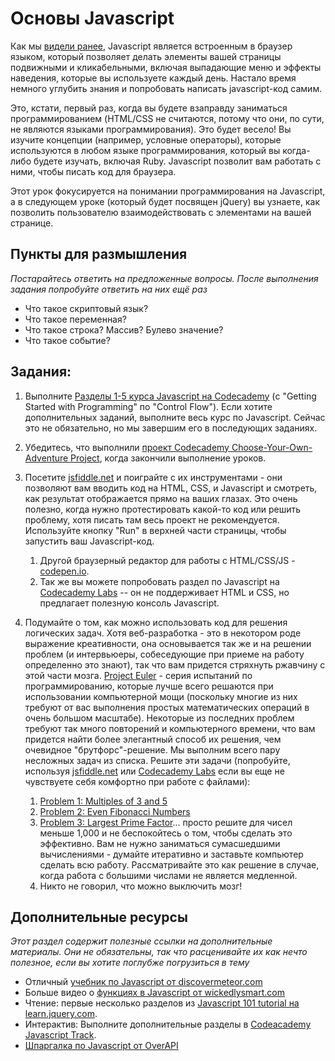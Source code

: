 # Основы Javascript

Как мы [видели ранее](http://skillcrush.com/2012/04/05/javascript/), Javascript является встроенным в браузер языком, который позволяет делать элементы вашей страницы подвижными и кликабельными, включая выпадающие меню и эффекты наведения, которые вы используете каждый день. Настало время немного углубить знания и попробовать написать javascript-код самим.

Это, кстати, первый раз, когда вы будете взаправду заниматься программированием (HTML/CSS не считаются, потому что они, по сути, не являются языками программирования). Это будет весело! Вы изучите концепции (например, условные операторы), которые используются в любом языке программирования, который вы когда-либо будете изучать, включая Ruby. Javascript позволит вам работать с ними, чтобы писать код для браузера.

Этот урок фокусируется на понимании программирования на Javascript, а в следующем уроке (который будет посвящен jQuery) вы узнаете, как позволить пользователю взаимодействовать с элементами на вашей странице.

## Пункты для размышления

*Постарайтесь ответить на предложенные вопросы. После выполнения задания попробуйте ответить на них ещё раз*

* Что такое скриптовый язык?
* Что такое переменная?
* Что такое строка? Массив? Булево значение?
* Что такое событие?

## Задания:
1. Выполните [Разделы 1-5 курса Javascript на Codecademy](http://www.codecademy.com/tracks/javascript) (с "Getting Started with Programming" по "Control Flow"). Если хотите дополнительных заданий, выполните весь курс по Javascript. Сейчас это не обязательно, но мы завершим его в последующих заданиях.
2. Убедитесь, что выполнили [проект Codecademy Choose-Your-Own-Adventure Project](http://www.codecademy.com/courses/javascript-beginner-en-x9DnD/0/1), когда закончили выполнение уроков.
3. Посетите [jsfiddle.net](http://jsfiddle.net/) и поиграйте с их инструментами - они позволяют вам вводить код на HTML, CSS, и Javascript и смотреть, как результат отображается прямо на ваших глазах. Это очень полезно, когда нужно протестировать какой-то код или решить проблему, хотя писать там весь проект не рекомендуется. Используйте кнопку "Run" в верхней части страницы, чтобы запустить ваш Javascript-код.
    1. Другой браузерный редактор для работы с HTML/CSS/JS - [codepen.io](http://codepen.io/).
    2. Так же вы можете попробовать раздел по Javascript на [Codecademy Labs](http://labs.codecademy.com/) -- он не поддерживает  HTML и CSS, но предлагает полезную консоль Javascript.
4. Подумайте о том, как можно использовать код для решения логических задач. Хотя веб-разработка - это в некотором роде выражение креативности, она основывается так же и на решении проблем (и интервьюеры, собеседующие при приеме на работу определенно это знают), так что вам придется стряхнуть ржавчину с этой части мозга. [Project Euler](http://projecteuler.net/) - серия испытаний по программированию, которые лучше всего решаются при использовании компьютерной мощи (поскольку многие из них требуют от вас выполнения простых математических операций в очень большом масштабе). Некоторые из последних проблем требуют так много повторений и компьютерного времени, что вам придется найти более элегантный способ их решения, чем очевидное "брутфорс"-решение. Мы выполним всего пару несложных задач из списка. Решите эти задачи (попробуйте, используя [jsfiddle.net](http://jsfiddle.net/) или [Codecademy Labs](http://labs.codecademy.com/) если вы еще не чувствуете себя комфортно при работе с файлами):

    1. [Problem 1: Multiples of 3 and 5](http://projecteuler.net/problem=1)
    2. [Problem 2: Even Fibonacci Numbers](http://projecteuler.net/problem=2)
    3. [Problem 3: Largest Prime Factor](http://projecteuler.net/problem=3)... просто решите для чисел меньше 1,000 и не беспокойтесь о том, чтобы сделать это эффективно. Вам не нужно заниматься сумасшедшими вычислениями - думайте итеративно и заставьте компьютер сделать всю работу. Рассматривайте это как решение в случае, когда работа с большими числами не является медленной.
    4. Никто не говорил, что можно выключить мозг!

## Дополнительные ресурсы

*Этот раздел содержит полезные ссылки на дополнительные материалы. Они не обязательны, так что расценивайте их как нечто полезное, если вы хотите поглубже погрузиться в тему*

* Отличный [учебник по Javascript от discovermeteor.com](https://www.discovermeteor.com/blog/javascript-for-meteor/)
* Больше видео о [функциях в Javascript от wickedlysmart.com](http://wickedlysmart.com/learning-javascript-functions-part-2/)
* Чтение: первые несколько разделов из [Javascript 101 tutorial на learn.jquery.com](http://learn.jquery.com/javascript-101/).
* Интерактив: Выполните дополнительные разделы в [Codeacademy Javascript Track](http://www.codecademy.com/tracks/javascript).
* [Шпаргалка по Javascript от OverAPI](http://overapi.com/javascript/)

